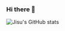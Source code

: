### Hi there 👋
![Jisu's GitHub stats](https://github-readme-stats.vercel.app/api?username=YeoJiSu&show_icons=true&theme=radical)

<!--
**YeoJiSu/YeoJiSu** is a ✨ _special_ ✨ repository because its `README.md` (this file) appears on your GitHub profile.

Here are some ideas to get you started:

- 🔭 I’m currently working on ...
- 🌱 I’m currently learning ...
- 👯 I’m looking to collaborate on ...
- 🤔 I’m looking for help with ...
- 💬 Ask me about ...
- 📫 How to reach me: ...
- 😄 Pronouns: ...
- ⚡ Fun fact: ...
-->
